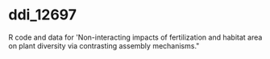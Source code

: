 # ddi_12697
R code and data for 'Non-interacting impacts of fertilization and habitat area on plant diversity via contrasting assembly mechanisms."
